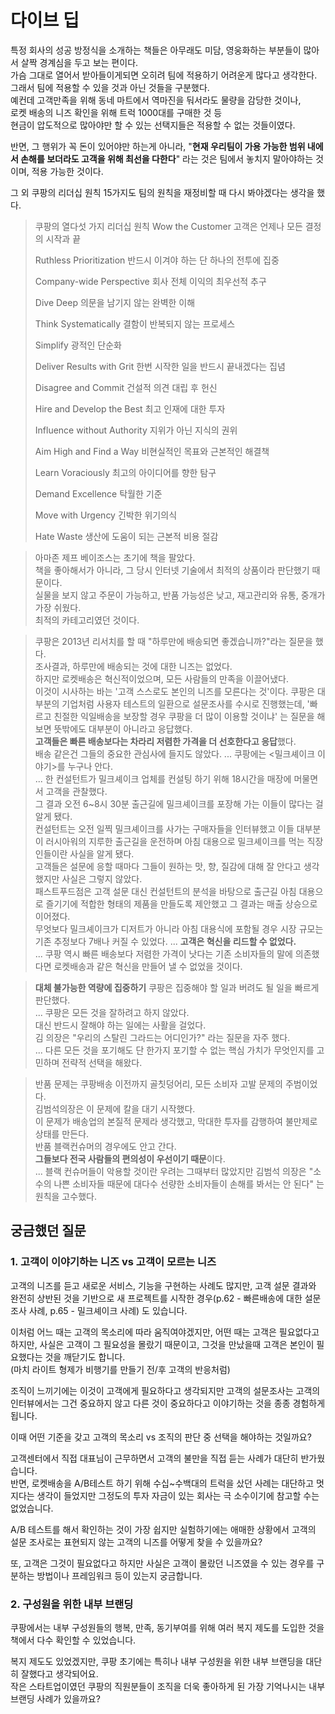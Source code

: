 # 다이브 딥

특정 회사의 성공 방정식을 소개하는 책들은 아무래도 미담, 영웅화하는 부분들이 많아서 살짝 경계심을 두고 보는 편이다.  
가슴 그대로 열어서 받아들이게되면 오히려 팀에 적용하기 어려운게 많다고 생각한다.  
그래서 팀에 적용할 수 있을 것과 아닌 것들을 구분했다.  
예컨데 고객만족을 위해 동네 마트에서 역마진을 둬서라도 물량을 감당한 것이나,  
로켓 배송의 니즈 확인을 위해 트럭 1000대를 구매한 것 등  
현금이 압도적으로 많아야만 할 수 있는 선택지들은 적용할 수 없는 것들이였다.  
  
반면, 그 행위가 꼭 돈이 있어야만 하는게 아니라, "**현재 우리팀이 가용 가능한 범위 내에서 손해를 보더라도 고객을 위해 최선을 다한다**" 라는 것은 팀에서 놓치지 말아야하는 것이며, 적용 가능한 것이다.  
  
그 외 쿠팡의 리더십 원칙 15가지도 팀의 원칙을 재정비할 때 다시 봐야겠다는 생각을 했다.

> 쿠팡의 열다섯 가지 리더십 원칙
> Wow the Customer
> 고객은 언제나 모든 결정의 시작과 끝
>  
> Ruthless Prioritization
> 반드시 이겨야 하는 단 하나의 전투에 집중
> 
> Company-wide Perspective
> 회사 전체 이익의 최우선적 추구
> 
> Dive Deep
> 의문을 남기지 않는 완벽한 이해
> 
> Think Systematically
> 결함이 반복되지 않는 프로세스
> 
> Simplify
> 광적인 단순화
> 
> Deliver Results with Grit
> 한번 시작한 일을 반드시 끝내겠다는 집념
> 
> Disagree and Commit
> 건설적 의견 대립 후 헌신
> 
> Hire and Develop the Best
> 최고 인재에 대한 투자
> 
> Influence without Authority
> 지위가 아닌 지식의 권위
> 
> Aim High and Find a Way
> 비현실적인 목표와 근본적인 해결책
> 
> Learn Voraciously
> 최고의 아이디어를 향한 탐구
> 
> Demand Excellence
> 탁월한 기준
> 
> Move with Urgency
> 긴박한 위기의식
> 
> Hate Waste
> 생산에 도움이 되는 근본적 비용 절감


> 아마존 제프 베이조스는 초기에 책을 팔았다.  
> 책을 좋아해서가 아니라, 그 당시 인터넷 기술에서 최적의 상품이라 판단했기 때문이다.  
> 실물을 보지 않고 주문이 가능하고, 반품 가능성은 낮고, 재고관리와 유통, 중개가 가장 쉬웠다.  
> 최적의 카테고리였던 것이다.

> 쿠팡은 2013년 리서치를 할 때 "하루만에 배송되면 좋겠습니까?"라는 질문을 했다.  
> 조사결과, 하루만에 배송되는 것에 대한 니즈는 없었다.  
> 하지만 로켓배송은 혁신적이었으며, 모든 사람들의 만족을 이끌어냈다.  
> 이것이 시사하는 바는 '고객 스스로도 본인의 니즈를 모른다는 것'이다. 
> 쿠팡은 대부분의 기업처럼 사용자 테스트의 일환으로 설문조사를 수시로 진행했는데, '빠르고 친절한 익일배송을 보장할 경우 쿠팡을 더 많이 이용할 것이냐' 는 질문을 해보면 뜻밖에도 대부분이 아니라고 응답했다.  
> **고객들은 빠른 배송보다는 차라리 저렴한 가격을 더 선호한다고 응답**했다.  
> 배송 같은건 그들의 중요한 관심사에 들지도 않았다.
> ...
> 쿠팡에는 <밀크셰이크 이야기>를 누구나 안다.  
> ...
> 한 컨설턴트가 밀크셰이크 업체를 컨설팅 하기 위해 18시간을 매장에 머물면서 고객을 관찰했다.  
> 그 결과 오전 6~8시 30분 출근길에 밀크셰이크를 포장해 가는 이들이 많다는 걸 알게 됐다.  
> 컨설턴트는 오전 일찍 밀크셰이크를 사가는 구매자들을 인터뷰했고 이들 대부분이 러시아워의 지루한 출근길을 운전하며 아침 대용으로 밀크셰이크를 먹는 직장인들이란 사실을 알게 됐다.  
> 고객들은 설문에 응할 때마다 그들이 원하는 맛, 향, 질감에 대해 잘 안다고 생각했지만 사실은 그렇지 않았다.  
> 패스트푸드점은 고객 설문 대신 컨설턴트의 분석을 바탕으로 출근길 아침 대용으로 즐기기에 적합한 형태의 제품을 만들도록 제안했고 그 결과는 매출 상승으로 이어졌다.  
> 무엇보다 밀크셰이크가 디저트가 아니라 아침 대용식에 포함될 경우 시장 규모는 기존 추정보다 7배나 커질 수 있었다.
> ...
> **고객은 혁신을 리드할 수 없었다.**  
> ...
> 쿠팡 역시 빠른 배송보다 저렴한 가격이 낫다는 기존 소비자들의 말에 의존했다면 로켓배송과 같은 혁신을 만들어 낼 수 없었을 것이다.

> **대체 불가능한 역량에 집중하기**
> 쿠팡은 집중해야 할 일과 버려도 될 일을 빠르게 판단했다.  
> ...
> 쿠팡은 모든 것을 잘하려고 하지 않았다.  
> 대신 반드시 잘해야 하는 일에는 사활을 걸었다.  
> 김 의장은 "우리의 스탈린 그라드는 어디인가?" 라는 질문을 자주 했다.  
> ...
> 다른 모든 것을 포기해도 단 한가지 포기할 수 없는 핵심 가치가 무엇인지를 고민하며 전략적 선택을 해왔다.

> 반품 문제는 쿠팡배송 이전까지 골칫덩어리, 모든 소비자 고발 문제의 주범이었다.  
> 김범석의장은 이 문제에 칼을 대기 시작했다.  
> 이 문제가 배송업의 본질적 문제라 생각했고, 막대한 투자를 감행하여 불만제로 상태를 만든다.  
> 반품 블랙컨슈머의 경우에도 안고 간다.  
> **그들보다 전국 사람들의 편의성이 우선이기 때문**이다.  
> ...
> 블랙 컨슈머들이 악용할 것이란 우려는 그때부터 많았지만 김범석 의장은 "소수의 나쁜 소비자들 때문에 대다수 선량한 소비자들이 손해를 봐서는 안 된다" 는 원칙을 고수했다.

## 궁금했던 질문

### 1. 고객이 이야기하는 니즈 vs 고객이 모르는 니즈

고객의 니즈를 듣고 새로운 서비스, 기능을 구현하는 사례도 많지만, 고객 설문 결과와 완전히 상반된 것을 기반으로 새 프로젝트를 시작한 경우(p.62 - 빠른배송에 대한 설문조사 사례, p.65 - 밀크셰이크 사례) 도 있습니다.  
  
이처럼 어느 때는 고객의 목소리에 따라 움직여야겠지만, 어떤 때는 고객은 필요없다고 하지만, 사실은 고객이 그 필요성을 몰랐기 때문이고, 그것을 만났을때 고객은 본인이 필요했다는 것을 깨닫기도 합니다.  
(마치 라이트 형제가 비행기를 만들기 전/후 고객의 반응처럼)  
  
조직이 느끼기에는 이것이 고객에게 필요하다고 생각되지만 고객의 설문조사는 고객의 인터뷰에서는 그건 중요하지 않고 다른 것이 중요하다고 이야기하는 것을 종종 경험하게 됩니다.  
  
이때 어떤 기준을 갖고 고객의 목소리 vs 조직의 판단 중 선택을 해야하는 것일까요?  

고객센터에서 직접 대표님이 근무하면서 고객의 불만을 직접 듣는 사례가 대단히 반가웠습니다.  
반면, 로켓배송을 A/B테스트 하기 위해 수십~수백대의 트럭을 샀던 사례는 대단하고 멋지다는 생각이 들었지만 그정도의 투자 자금이 있는 회사는 극 소수이기에 참고할 수는 없었습니다.  

A/B 테스트를 해서 확인하는 것이 가장 쉽지만 실험하기에는 애매한 상황에서 고객의 설문 조사로는 표현되지 않는 고객의 니즈를 어떻게 찾을 수 있을까요?  
  
또, 고객은 그것이 필요없다고 하지만 사실은 고객이 몰랐던 니즈였을 수 있는 경우를 구분하는 방법이나 프레임워크 등이 있는지 궁금합니다.  

### 2. 구성원을 위한 내부 브랜딩

쿠팡에서는 내부 구성원들의 행복, 만족, 동기부여를 위해 여러 복지 제도를 도입한 것을 책에서 다수 확인할 수 있었습니다.  
  
복지 제도도 있었겠지만, 쿠팡 초기에는 특히나 내부 구성원을 위한 내부 브랜딩을 대단히 잘했다고 생각되어요.  
작은 스타트업이였던 쿠팡의 직원분들이 조직을 더욱 좋아하게 된 가장 기억나시는 내부 브랜딩 사례가 있을까요?